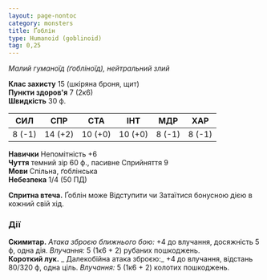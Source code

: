 ```yaml
---
layout: page-nontoc
category: monsters
title: Ґоблін
type: Humanoid (goblinoid)
tag: 0,25
---
```


_Малий гуманоїд (ґобліноїд), нейтральний злий_  

**Клас захисту** 15 (шкіряна броня, щит)    
**Пункти здоров'я** 7 (2к6)    
**Швидкість** 30 ф.

| СИЛ    | СПР     | СТА     | ІНТ     | МДР    | ХАР    |
| ------ | ------- | ------- | ------- | ------ | ------ |
| 8 (-1) | 14 (+2) | 10 (+0) | 10 (+0) | 8 (-1) | 8 (-1) |

**Навички** Непомітність +6    
**Чуття** темний зір 60 ф., пасивне Сприйняття 9    
**Мови** Спільна, ґоблінська    
**Небезпека** 1/4 (50 ПД)  

**Спритна втеча.** Ґоблін може Відступити чи Затаїтися бонусною дією в кожний свій хід.  

### Дії
**Скимитар.** _Атака зброєю ближнього бою:_ +4 до влучання, досяжність 5 ф, одна дія. _Влучання:_ 5 (1к6 + 2) рубаних пошкоджень.    
**Короткий лук.** _ Далекобійна атака зброєю:_ +4 до влучання, відстань 80/320 ф, одна ціль. _Влучання:_ 5 (1к6 + 2) колотих пошкоджень.
